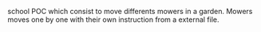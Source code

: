 school POC which consist to move differents mowers in a garden. Mowers moves one by one with their own instruction from a external file.
